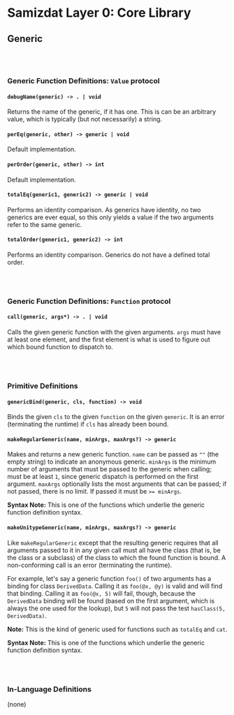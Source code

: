 Samizdat Layer 0: Core Library
==============================

Generic
-------

<br><br>
### Generic Function Definitions: `Value` protocol

#### `debugName(generic) -> . | void`

Returns the name of the generic, if it has one. This is can be
an arbitrary value, which is typically (but not necessarily) a string.

#### `perEq(generic, other) -> generic | void`

Default implementation.

#### `perOrder(generic, other) -> int`

Default implementation.

#### `totalEq(generic1, generic2) -> generic | void`

Performs an identity comparison. As generics have identity, no two
generics are ever equal, so this only yields a value if the two arguments
refer to the same generic.

#### `totalOrder(generic1, generic2) -> int`

Performs an identity comparison. Generics do not have a defined total
order.


<br><br>
### Generic Function Definitions: `Function` protocol

#### `call(generic, args*) -> . | void`

Calls the given generic function with the given arguments. `args` must
have at least one element, and the first element is what is used to
figure out which bound function to dispatch to.


<br><br>
### Primitive Definitions

#### `genericBind(generic, cls, function) -> void`

Binds the given `cls` to the given `function` on the given `generic`.
It is an error (terminating the runtime) if `cls` has already been bound.

#### `makeRegularGeneric(name, minArgs, maxArgs?) -> generic`

Makes and returns a new generic function. `name` can be passed as `""`
(the empty string) to indicate an anonymous generic. `minArgs` is the
minimum number of arguments that must be passed to the generic when
calling; must be at least `1`, since generic dispatch is performed on
the first argument. `maxArgs` optionally lists the most arguments that
can be passed; if not passed, there is no limit. If passed it must be
`>= minArgs`.

**Syntax Note:** This is one of the functions which underlie the generic
function definition syntax.

#### `makeUnitypeGeneric(name, minArgs, maxArgs?) -> generic`

Like `makeRegularGeneric` except that the resulting generic requires
that all arguments passed to it in any given call must all have the class
(that is, be the class or a subclass) of the class to which the found function
is bound. A non-conforming call is an error (terminating the runtime).

For example, let's say a generic function `foo()` of two arguments has a
binding for class `DerivedData`. Calling it as `foo(@x, @y)` is valid and
will find that binding. Calling it as `foo(@x, 5)` will fail, though, because
the `DerivedData` binding will be found (based on the first argument, which
is always the one used for the lookup), but `5` will not pass the test
`hasClass(5, DerivedData)`.

**Note:** This is the kind of generic used for functions such as `totalEq`
and `cat`.

**Syntax Note:** This is one of the functions which underlie the generic
function definition syntax.


<br><br>
### In-Language Definitions

(none)
